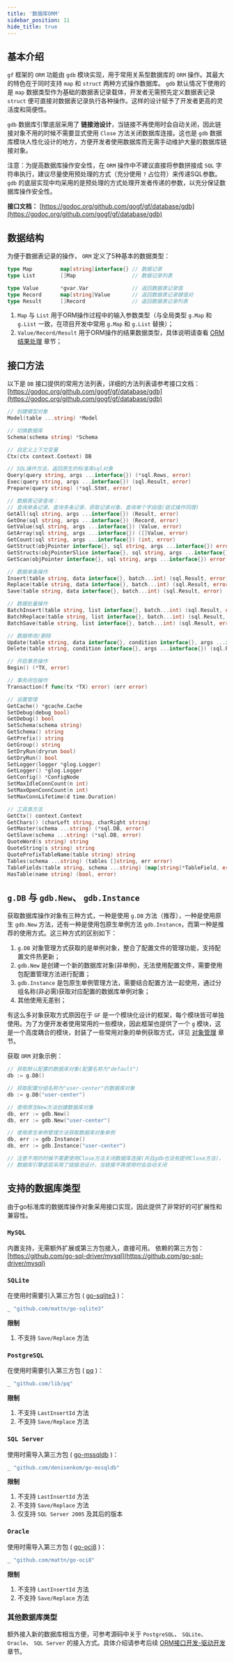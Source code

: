```yaml
---
title: '数据库ORM'
sidebar_position: 11
hide_title: true
---
```


## 基本介绍

`gf` 框架的 `ORM` 功能由 `gdb` 模块实现，用于常用关系型数据库的 `ORM` 操作。其最大的特色在于同时支持 `map` 和 `struct` 两种方式操作数据库。 `gdb` 默认情况下使用的是 `map` 数据类型作为基础的数据表记录载体，开发者无需预先定义数据表记录 `struct` 便可直接对数据表记录执行各种操作。这样的设计赋予了开发者更高的灵活度和简便性。

`gdb` 数据库引擎底层采用了 **链接池设计**，当链接不再使用时会自动关闭，因此链接对象不用的时候不需要显式使用 `Close` 方法关闭数据库连接。这也是 `gdb` 数据库模块人性化设计的地方，方便开发者使用数据库而无需手动维护大量的数据库链接对象。

注意：为提高数据库操作安全性，在 `ORM` 操作中不建议直接将参数拼接成 `SQL` 字符串执行，建议尽量使用预处理的方式（充分使用 `?` 占位符）来传递SQL参数。 `gdb` 的底层实现中均采用的是预处理的方式处理开发者传递的参数，以充分保证数据库操作安全性。

**接口文档：** [https://godoc.org/github.com/gogf/gf/database/gdb](https://godoc.org/github.com/gogf/gf/database/gdb)

## 数据结构

为便于数据表记录的操作， `ORM` 定义了5种基本的数据类型：

```  go
type Map         map[string]interface{} // 数据记录
type List        []Map                  // 数据记录列表

type Value       *gvar.Var              // 返回数据表记录值
type Record      map[string]Value       // 返回数据表记录键值对
type Result      []Record               // 返回数据表记录列表

```

1. `Map` 与 `List` 用于ORM操作过程中的输入参数类型（与全局类型 `g.Map` 和 `g.List` 一致，在项目开发中常用 `g.Map` 和 `g.List` 替换）；
2. `Value/Record/Result` 用于ORM操作的结果数据类型，具体说明请查看 [ORM结果处理](output/goframe-v1.15-md/核心组件/数据库ORM/ORM结果处理) 章节；

## 接口方法

以下是 `DB` 接口提供的常用方法列表，详细的方法列表请参考接口文档： [https://godoc.org/github.com/gogf/gf/database/gdb](https://godoc.org/github.com/gogf/gf/database/gdb)

```go
// 创建模型对象
Model(table ...string) *Model

// 切换数据库
Schema(schema string) *Schema

// 自定义上下文变量
Ctx(ctx context.Context) DB

// SQL操作方法，返回原生的标准库sql对象
Query(query string, args ...interface{}) (*sql.Rows, error)
Exec(query string, args ...interface{}) (sql.Result, error)
Prepare(query string) (*sql.Stmt, error)

// 数据表记录查询：
// 查询单条记录、查询多条记录、获取记录对象、查询单个字段值(链式操作同理)
GetAll(sql string, args ...interface{}) (Result, error)
GetOne(sql string, args ...interface{}) (Record, error)
GetValue(sql string, args ...interface{}) (Value, error)
GetArray(sql string, args ...interface{}) ([]Value, error)
GetCount(sql string, args ...interface{}) (int, error)
GetStruct(objPointer interface{}, sql string, args ...interface{}) error
GetStructs(objPointerSlice interface{}, sql string, args ...interface{}) error
GetScan(objPointer interface{}, sql string, args ...interface{}) error

// 数据单条操作
Insert(table string, data interface{}, batch...int) (sql.Result, error)
Replace(table string, data interface{}, batch...int) (sql.Result, error)
Save(table string, data interface{}, batch...int) (sql.Result, error)

// 数据批量操作
BatchInsert(table string, list interface{}, batch...int) (sql.Result, error)
BatchReplace(table string, list interface{}, batch...int) (sql.Result, error)
BatchSave(table string, list interface{}, batch...int) (sql.Result, error)

// 数据修改/删除
Update(table string, data interface{}, condition interface{}, args ...interface{}) (sql.Result, error)
Delete(table string, condition interface{}, args ...interface{}) (sql.Result, error)

// 开启事务操作
Begin() (*TX, error)

// 事务闭包操作
Transaction(f func(tx *TX) error) (err error)

// 设置管理
GetCache() *gcache.Cache
SetDebug(debug bool)
GetDebug() bool
SetSchema(schema string)
GetSchema() string
GetPrefix() string
GetGroup() string
SetDryRun(dryrun bool)
GetDryRun() bool
SetLogger(logger *glog.Logger)
GetLogger() *glog.Logger
GetConfig() *ConfigNode
SetMaxIdleConnCount(n int)
SetMaxOpenConnCount(n int)
SetMaxConnLifetime(d time.Duration)

// 工具类方法
GetCtx() context.Context
GetChars() (charLeft string, charRight string)
GetMaster(schema ...string) (*sql.DB, error)
GetSlave(schema ...string) (*sql.DB, error)
QuoteWord(s string) string
QuoteString(s string) string
QuotePrefixTableName(table string) string
Tables(schema ...string) (tables []string, err error)
TableFields(table string, schema ...string) (map[string]*TableField, error)
HasTable(name string) (bool, error)
```

## `g.DB` 与 `gdb.New`、 `gdb.Instance`

获取数据库操作对象有三种方式，一种是使用 `g.DB` 方法（推荐），一种是使用原生 `gdb.New` 方法，还有一种是使用包原生单例方法 `gdb.Instance`，而第一种是推荐的使用方式。这三种方式的区别如下：

1. `g.DB` 对象管理方式获取的是单例对象，整合了配置文件的管理功能，支持配置文件热更新；
2. `gdb.New` 是创建一个新的数据库对象(非单例)，无法使用配置文件，需要使用包配置管理方法进行配置；
3. `gdb.Instance` 是包原生单例管理方法，需要结合配置方法一起使用，通过分组名称(非必需)获取对应配置的数据库单例对象；
4. 其他使用无差别；

有这么多对象获取方式原因在于 `GF` 是一个模块化设计的框架，每个模块皆可单独使用。为了方便开发者使用常用的一些模块，因此框架也提供了一个 `g` 模块，这是一个高度耦合的模块，封装了一些常用对象的单例获取方式，详见 [对象管理](output/goframe-v1.15-md/核心组件/对象管理) 章节。

获取 `ORM` 对象示例：

```  go
// 获取默认配置的数据库对象(配置名称为"default")
db := g.DB()

// 获取配置分组名称为"user-center"的数据库对象
db := g.DB("user-center")

// 使用原生New方法创建数据库对象
db, err := gdb.New()
db, err := gdb.New("user-center")

// 使用原生单例管理方法获取数据库对象单例
db, err := gdb.Instance()
db, err := gdb.Instance("user-center")

// 注意不用的时候不需要使用Close方法关闭数据库连接(并且gdb也没有提供Close方法)，
// 数据库引擎底层采用了链接池设计，当链接不再使用时会自动关闭

```

## 支持的数据库类型

由于go标准库的数据库操作对象采用接口实现，因此提供了非常好的可扩展性和兼容性。

### `MySQL`

内置支持，无需额外扩展或第三方包接入，直接可用。 依赖的第三方包： [https://github.com/go-sql-driver/mysql](https://github.com/go-sql-driver/mysql)

### `SQLite`

在使用时需要引入第三方包 ( [go-sqlite3](https://github.com/mattn/go-sqlite3) )：

```  go
_ "github.com/mattn/go-sqlite3"

```

**限制**

1. 不支持 `Save/Replace` 方法

### `PostgreSQL`

在使用时需要引入第三方包 ( [pq](https://github.com/lib/pq) )：

```  go
_ "github.com/lib/pq"

```

**限制**

1. 不支持 `LastInsertId` 方法
2. 不支持 `Save/Replace` 方法

### `SQL Server`

使用时需导入第三方包 ( [go-mssqldb](https://github.com/denisenkom/go-mssqldb) )：

```  go
_ "github.com/denisenkom/go-mssqldb"

```

**限制**

1. 不支持 `LastInsertId` 方法
2. 不支持 `Save/Replace` 方法
3. 仅支持 `SQL Server 2005` 及其后的版本

### `Oracle`

使用时需导入第三方包 ( [go-oci8](https://github.com/mattn/go-oci8) )：

```  go
_ "github.com/mattn/go-oci8"

```

**限制**

1. 不支持 `LastInsertId` 方法
2. 不支持 `Save/Replace` 方法

### 其他数据库类型

额外接入新的数据库相当方便，可参考源码中关于 `PostgreSQL`、 `SQLite`、 `Oracle`、 `SQL Server` 的接入方式。具体介绍请参考后续 [ORM接口开发-驱动开发](output/goframe-v1.15-md/核心组件/数据库ORM/ORM接口开发/ORM接口开发-驱动开发) 章节。